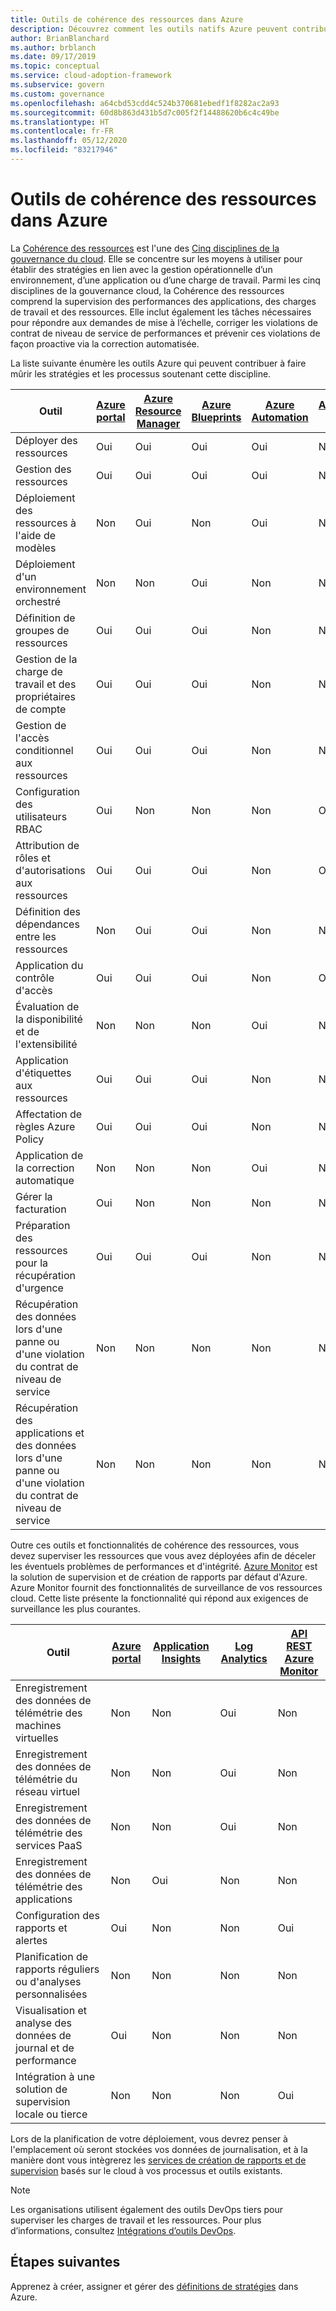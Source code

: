 ```yaml
---
title: Outils de cohérence des ressources dans Azure
description: Découvrez comment les outils natifs Azure peuvent contribuer à affiner les stratégies et les processus qui vont dans le sens de la discipline Cohérence des ressources.
author: BrianBlanchard
ms.author: brblanch
ms.date: 09/17/2019
ms.topic: conceptual
ms.service: cloud-adoption-framework
ms.subservice: govern
ms.custom: governance
ms.openlocfilehash: a64cbd53cdd4c524b370681ebedf1f8282ac2a93
ms.sourcegitcommit: 60d8b863d431b5d7c005f2f14488620b6c4c49be
ms.translationtype: HT
ms.contentlocale: fr-FR
ms.lasthandoff: 05/12/2020
ms.locfileid: "83217946"
---
```

# <a name="resource-consistency-tools-in-azure"></a>Outils de cohérence des ressources dans Azure

La [Cohérence des ressources](./index.md) est l'une des [Cinq disciplines de la gouvernance du cloud](../governance-disciplines.md). Elle se concentre sur les moyens à utiliser pour établir des stratégies en lien avec la gestion opérationnelle d’un environnement, d’une application ou d’une charge de travail. Parmi les cinq disciplines de la gouvernance cloud, la Cohérence des ressources comprend la supervision des performances des applications, des charges de travail et des ressources. Elle inclut également les tâches nécessaires pour répondre aux demandes de mise à l’échelle, corriger les violations de contrat de niveau de service de performances et prévenir ces violations de façon proactive via la correction automatisée.

La liste suivante énumère les outils Azure qui peuvent contribuer à faire mûrir les stratégies et les processus soutenant cette discipline.

| Outil | [Azure portal](https://azure.microsoft.com/features/azure-portal)  | [Azure Resource Manager](https://docs.microsoft.com/azure/azure-resource-manager/management/overview)  | [Azure Blueprints](https://docs.microsoft.com/azure/governance/blueprints/overview) | [Azure Automation](https://docs.microsoft.com/azure/automation/automation-intro) | [Azure AD](https://docs.microsoft.com/azure/active-directory/fundamentals/active-directory-whatis) | [Azure Backup](https://docs.microsoft.com/azure/backup/backup-overview) | [Azure Site Recovery](https://docs.microsoft.com/azure/site-recovery/site-recovery-overview) |
|---------|---------|---------|---------|---------|---------|---------|---------|
| Déployer des ressources                             | Oui | Oui | Oui | Oui | Non  | Non | Non |
| Gestion des ressources                             | Oui | Oui | Oui | Oui | Non  | Non | Non |
| Déploiement des ressources à l'aide de modèles             | Non  | Oui | Non  | Oui | Non  | Non | Non |
| Déploiement d'un environnement orchestré          | Non  | Non  | Oui | Non  | Non  | Non | Non |
| Définition de groupes de ressources                       | Oui | Oui | Oui | Non  | Non  | Non | Non |
| Gestion de la charge de travail et des propriétaires de compte           | Oui | Oui | Oui | Non  | Non  | Non | Non |
| Gestion de l'accès conditionnel aux ressources       | Oui | Oui | Oui | Non  | Non  | Non | Non |
| Configuration des utilisateurs RBAC                         | Oui | Non  | Non  | Non  | Oui | Non | Non |
| Attribution de rôles et d'autorisations aux ressources | Oui | Oui | Oui | Non  | Oui | Non | Non |
| Définition des dépendances entre les ressources        | Non  | Oui | Oui | Non  | Non  | Non | Non |
| Application du contrôle d'accès                         | Oui | Oui | Oui | Non  | Oui | Non | Non |
| Évaluation de la disponibilité et de l'extensibilité          | Non  | Non  | Non  | Oui | Non  | Non | Non |
| Application d'étiquettes aux ressources                      | Oui | Oui | Oui | Non  | Non  | Non | Non |
| Affectation de règles Azure Policy                    | Oui | Oui | Oui | Non  | Non  | Non | Non |
| Application de la correction automatique                  | Non  | Non  | Non  | Oui | Non  | Non | Non |
| Gérer la facturation                               | Oui | Non  | Non  | Non  | Non  | Non | Non |
| Préparation des ressources pour la récupération d'urgence         | Oui | Oui | Oui | Non  | Non  | Oui | Oui |
| Récupération des données lors d'une panne ou d'une violation du contrat de niveau de service     | Non | Non  | Non  | Non  | Non  | Oui | Oui |
| Récupération des applications et des données lors d'une panne ou d'une violation du contrat de niveau de service     | Non | Non  | Non  | Non  | Non  | Oui | Oui |

Outre ces outils et fonctionnalités de cohérence des ressources, vous devez superviser les ressources que vous avez déployées afin de déceler les éventuels problèmes de performances et d'intégrité. [Azure Monitor](https://docs.microsoft.com/azure/azure-monitor/overview) est la solution de supervision et de création de rapports par défaut d'Azure. Azure Monitor fournit des fonctionnalités de surveillance de vos ressources cloud. Cette liste présente la fonctionnalité qui répond aux exigences de surveillance les plus courantes.

| Outil | [Azure portal](https://azure.microsoft.com/features/azure-portal) | [Application Insights](https://docs.microsoft.com/azure/application-insights/app-insights-overview) | [Log Analytics](https://docs.microsoft.com/azure/azure-monitor/log-query/log-query-overview) | [API REST Azure Monitor](https://docs.microsoft.com/rest/api/monitor) |
|----------------------------------------------------|--------------|----------------------|---------------|------------------------|
| Enregistrement des données de télémétrie des machines virtuelles                 | Non           | Non                   | Oui           | Non                     |
| Enregistrement des données de télémétrie du réseau virtuel              | Non           | Non                   | Oui           | Non                     |
| Enregistrement des données de télémétrie des services PaaS                   | Non           | Non                   | Oui           | Non                     |
| Enregistrement des données de télémétrie des applications                     | Non           | Oui                  | Non            | Non                     |
| Configuration des rapports et alertes                       | Oui          | Non                   | Non            | Oui                    |
| Planification de rapports réguliers ou d'analyses personnalisées        | Non           | Non                   | Non            | Non                     |
| Visualisation et analyse des données de journal et de performance     | Oui          | Non                   | Non            | Non                     |
| Intégration à une solution de supervision locale ou tierce     | Non           | Non                   | Non            | Oui                    |

Lors de la planification de votre déploiement, vous devrez penser à l'emplacement où seront stockées vos données de journalisation, et à la manière dont vous intègrerez les [services de création de rapports et de supervision](../../decision-guides/logging-and-reporting/index.md) basés sur le cloud à vos processus et outils existants.

> [!NOTE]
> Les organisations utilisent également des outils DevOps tiers pour superviser les charges de travail et les ressources. Pour plus d’informations, consultez [Intégrations d’outils DevOps](https://azure.microsoft.com/products/devops-tool-integrations).

## <a name="next-steps"></a>Étapes suivantes

Apprenez à créer, assigner et gérer des [définitions de stratégies](https://docs.microsoft.com/azure/governance/policy) dans Azure.
